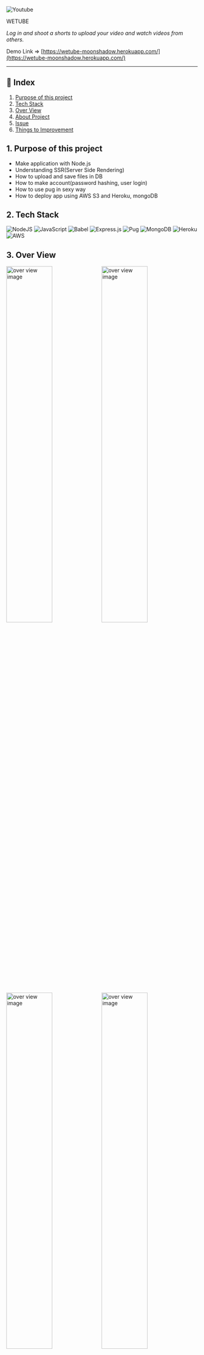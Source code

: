 <img alt="Youtube" src="https://img.shields.io/badge/YouTube Clone%20-%23FF0000.svg?&style=for-the-badge&logo=YouTube&logoColor=white"/>

WETUBE

*Log in and shoot a shorts to upload your video and watch videos from others.*

Demo Link ⇒ [https://wetube-moonshadow.herokuapp.com/](https://wetube-moonshadow.herokuapp.com/)

---

## 🔗 Index

1. [Purpose of this project](#1-purpose-of-this-project)
2. [Tech Stack](#2-tech-stack)
3. [Over View](#3-over-view)
4. [About Project](#4-about-project)
5. [Issue](#5--issue)
6. [Things to Improvement](#6--Things-to-improvement)

## 1. Purpose of this project

- Make application with Node.js
- Understanding SSR(Server Side Rendering)
- How to upload and save files in DB
- How to make account(password hashing, user login)
- How to use pug in sexy way
- How to deploy app using AWS S3 and Heroku, mongoDB

## 2. Tech Stack

![NodeJS](https://img.shields.io/badge/node.js-6DA55F?style=for-the-badge&logo=node.js&logoColor=white) ![JavaScript](https://img.shields.io/badge/javascript-%23323330.svg?style=for-the-badge&logo=javascript&logoColor=%23F7DF1E) ![Babel](https://img.shields.io/badge/Babel-F9DC3e?style=for-the-badge&logo=babel&logoColor=black) ![Express.js](https://img.shields.io/badge/express.js-%23404d59.svg?style=for-the-badge&logo=express&logoColor=%2361DAFB) ![Pug](https://img.shields.io/badge/Pug-FFF?style=for-the-badge&logo=pug&logoColor=A86454) ![MongoDB](https://img.shields.io/badge/MongoDB-%234ea94b.svg?style=for-the-badge&logo=mongodb&logoColor=white) ![Heroku](https://img.shields.io/badge/heroku-%23430098.svg?style=for-the-badge&logo=heroku&logoColor=white) ![AWS](https://img.shields.io/badge/AWS-%23FF9900.svg?style=for-the-badge&logo=amazon-aws&logoColor=white)

## 3. Over View

<img width="49%" alt="over view image" src="https://user-images.githubusercontent.com/73153617/131247118-1901fd77-911c-436f-a00e-b4f8f58269b5.png"> <img width="49%" alt="over view image" src="https://user-images.githubusercontent.com/73153617/131247120-740dfdeb-23e8-4f99-acd0-9474768742e4.png"> <img width="49%" alt="over view image" src="https://user-images.githubusercontent.com/73153617/131247121-99042915-a93a-43ae-8351-876b26970d80.png"> <img width="49%" alt="over view image" src="https://user-images.githubusercontent.com/73153617/131247122-2570b2e0-120a-4a0a-b748-59ed532806ae.png"> <img width="49%" alt="over view image" src="https://user-images.githubusercontent.com/73153617/131247123-273cea09-c167-49a3-b1f5-9e514ec24690.png"> <img width="30%" alt="over view image" src="https://user-images.githubusercontent.com/73153617/131247124-9910781e-ac1c-44ee-a87c-4c9be0abe117.png"> <img width="19%" alt="over view image" src="https://user-images.githubusercontent.com/73153617/131247125-1c37436c-c163-49a8-96f9-6062bfcc337d.png">

## 4. About Project

![wetube-overview](https://user-images.githubusercontent.com/73153617/131247212-98a44bba-4428-4082-8ec1-58a3c5bcd83e.gif)

    - Make an account to log in, or log in with github account.
    - Record short(3s) video and upload.
    - Watch videos uploaded by users.
    - Create/delete comments.
    - If a user watch a video until the end, that video's view increases.
    - Editing profile. (upload)

## 5. 💥 Issue

- Videos and images were not visible because of the cross-origin resource policy. ⇒ [https://developer.mozilla.org/en-US/docs/Web/HTTP/Cross-Origin_Resource_Policy_(CORP)](https://developer.mozilla.org/en-US/docs/Web/HTTP/Cross-Origin_Resource_Policy_(CORP))

    Add crossorigin attribute to video tags and image tags and add specific values to response headers to resolve them.

    ```html
    <video crossorigin></video>
    ```

    ```jsx
    res.header("Cross-Origin-Embedder-Policy", "require-corp");
    res.header("Cross-Origin-Opener-Policy", "same-origin");
    next();
    ```

- handleloadedmetadata event inoperative. =>  Changed to run after window loaded because there was only problem with heroku app.

## 6. 🚀 Things to Improvement

- [ ]  Like👍 & Dislike👎 Function!
- etc...
